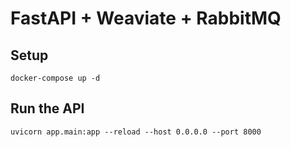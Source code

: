 # FastAPI + Weaviate + RabbitMQ

## Setup
```
docker-compose up -d
```

## Run the API
```
uvicorn app.main:app --reload --host 0.0.0.0 --port 8000
```
